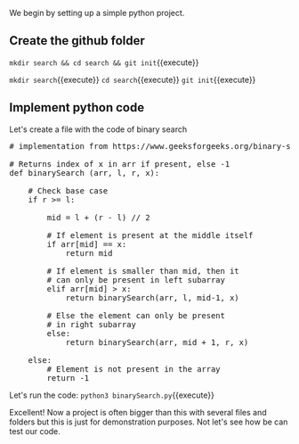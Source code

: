 We begin by setting up a simple python project.

## Create the github folder
`mkdir search && cd search && git init`{{execute}}

`mkdir search`{{execute}}
`cd search`{{execute}}
`git init`{{execute}}

## Implement python code
Let's create a file with the code of binary search

<pre class="file" data-filename="search/binarySearch.py" data-target="replace">
# implementation from https://www.geeksforgeeks.org/binary-search/

# Returns index of x in arr if present, else -1
def binarySearch (arr, l, r, x):

	# Check base case
	if r >= l:

		mid = l + (r - l) // 2

		# If element is present at the middle itself
		if arr[mid] == x:
			return mid
		
		# If element is smaller than mid, then it
		# can only be present in left subarray
		elif arr[mid] > x:
			return binarySearch(arr, l, mid-1, x)

		# Else the element can only be present
		# in right subarray
		else:
			return binarySearch(arr, mid + 1, r, x)

	else:
		# Element is not present in the array
		return -1
</pre>

Let's run the code:
`python3 binarySearch.py`{{execute}}

Excellent! Now a project is often bigger than this with several files and folders but this is just for demonstration purposes.
Not let's see how be can test our code. 



